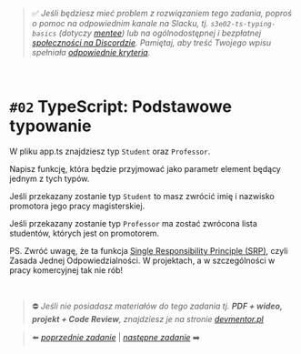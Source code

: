 > :white_check_mark: *Jeśli będziesz mieć problem z rozwiązaniem tego zadania, poproś o pomoc na odpowiednim kanale na Slacku, tj. `s3e02-ts-typing-basics` (dotyczy [mentee](https://devmentor.pl/mentoring-javascript/)) lub na ogólnodostępnej i bezpłatnej [społeczności na Discordzie](https://devmentor.pl/discord). Pamiętaj, aby treść Twojego wpisu spełniała [odpowiednie kryteria](https://devmentor.pl/jak-prosic-o-pomoc/).*

&nbsp;

# `#02` TypeScript: Podstawowe typowanie

W pliku app.ts znajdziesz typ `Student` oraz `Professor`.

Napisz funkcję, która będzie przyjmować jako parametr element będący jednym z tych typów.

Jeśli przekazany zostanie typ `Student` to masz zwrócić imię i nazwisko promotora jego pracy magisterskiej.

Jeśli przekazany zostanie typ `Professor` ma zostać zwrócona lista studentów, których jest on promotorem.


PS. Zwróć uwagę, że ta funkcja [Single Responsibility Principle (SRP)](https://pl.wikipedia.org/wiki/Zasada_jednej_odpowiedzialno%C5%9Bci), czyli Zasada Jednej Odpowiedzialności. W projektach, a w szczególności w pracy komercyjnej tak nie rób!

&nbsp;
> :no_entry: *Jeśli nie posiadasz materiałów do tego zadania tj. **PDF + wideo, projekt + Code Review**, znajdziesz je na stronie [devmentor.pl](https://devmentor.pl/workshop-ts-typing-basics)*

> :arrow_left: [*poprzednie zadanie*](./../01) | [*następne zadanie*](./../03) :arrow_right:

